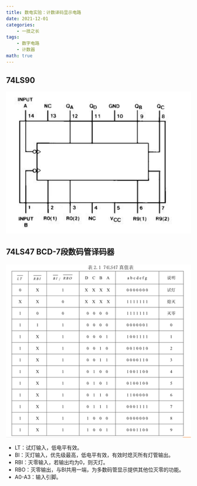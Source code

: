 ```yaml
---
title: 数电实验：计数译码显示电路
date: 2021-12-01
categories:
    - 一技之长
tags:
    - 数字电路
    - 计数器
math: true
---
```


## 74LS90

![](1.png)

## 74LS47 BCD-7段数码管译码器
![](2.png)
- LT：试灯输入，低电平有效。
- BI：灭灯输入，优先级最高，低电平有效，有效时熄灭所有灯管输出。
- RBI：灭零输入，若输出均为0，则灭灯。
- RBO：灭零输出，与BI共用一端，为多数码管显示提供其他位灭零的功能。
- A0-A3：输入引脚。